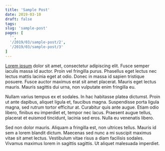 ```yaml
---
title: 'Sample Post'
date: 2019-03-10
draft: false
tags:
slug: 'sample-post'
pages: [
  '',
  '/2019/03/sample-post/2',
  '/2019/03/sample-post/3'
]
---
```


[Lorem ipsum](https://www.lipsum.com/) dolor sit amet, consectetur adipiscing elit. Fusce semper iaculis massa id auctor. Proin vel fringilla purus. Phasellus eget lectus nec lectus mattis lacinia eget at odio. Donec in massa id sapien tristique posuere. Fusce auctor maximus erat sit amet placerat. Mauris eget lectus mauris. Mauris sagittis dui urna, non vulputate enim fringilla eu.

Nullam varius tempus ex et sodales. In hac habitasse platea dictumst. Proin ut ante dapibus, aliquet ligula et, faucibus magna. Suspendisse porta ligula magna, sed rutrum tortor efficitur at. Curabitur quis ante augue. Etiam odio libero, finibus eu imperdiet et, tempor nec lacus. Praesent augue tellus, placerat et euismod tincidunt, lacinia sed eros. Nulla eu venenatis libero.

Sed non dolor mauris. Aliquam a fringilla est, non ultrices tellus. Mauris id sem a lorem blandit dictum. Maecenas sed nunc a mi suscipit maximus vitae sit amet lectus. Vestibulum vitae risus a diam facilisis sodales. Vivamus maximus lorem in sagittis sagittis. Ut aliquet malesuada imperdiet.
